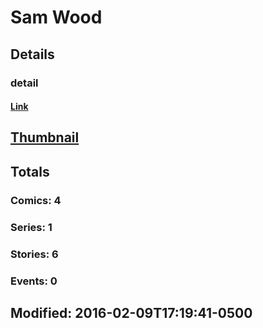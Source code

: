 # Sam  Wood 
## Details
### detail
#### [Link](http://marvel.com/comics/creators/12804/sam_wood?utm_campaign=apiRef&utm_source=225578a89fc76f3d20fbffda5d17a88d)
## [Thumbnail](http://i.annihil.us/u/prod/marvel/i/mg/b/40/image_not_available.jpg)
## Totals
### Comics: 4
### Series: 1
### Stories: 6
### Events: 0
## Modified: 2016-02-09T17:19:41-0500